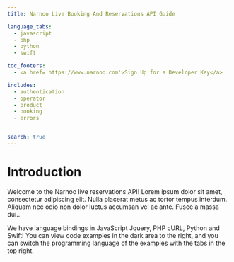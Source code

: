 ```yaml
---
title: Narnoo Live Booking And Reservations API Guide

language_tabs:
  - javascript
  - php
  - python
  - swift

toc_footers:
  - <a href='https://www.narnoo.com'>Sign Up for a Developer Key</a>

includes:
  - authentication
  - operator
  - product
  - booking
  - errors


search: true
---
```


# Introduction

Welcome to the Narnoo live reservations API! Lorem ipsum dolor sit amet, consectetur adipiscing elit. Nulla placerat metus ac tortor tempus interdum. Aliquam nec odio non dolor luctus accumsan vel ac ante. Fusce a massa dui..

We have language bindings in JavaScript Jquery, PHP cURL, Python and Swift! You can view code examples in the dark area to the right, and you can switch the programming language of the examples with the tabs in the top right.
